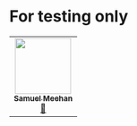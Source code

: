 # For testing only

<!-- ALL-CONTRIBUTORS-LIST:START - Do not remove or modify this section -->
<!-- prettier-ignore-start -->
<!-- markdownlint-disable -->
<table>
  <tr>
    <td align="center"><a href="https://github.com/smeehan12"><img src="https://avatars2.githubusercontent.com/u/13018253?v=4" width="100px;" alt=""/><br /><sub><b>Samuel Meehan</b></sub></a><br /><a href="#design-smeehan12" title="Design">🎨</a></td>
  </tr>
</table>

<!-- markdownlint-enable -->
<!-- prettier-ignore-end -->
<!-- ALL-CONTRIBUTORS-LIST:END -->

